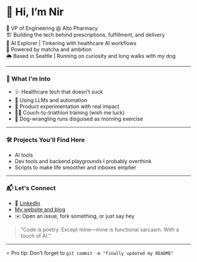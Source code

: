 # 👋 Hi, I’m Nir

🚀 VP of Engineering @ Alto Pharmacy  
🏗️ Building the tech behind prescriptions, fulfillment, and delivery  
🤖 AI Explorer | Tinkering with healthcare AI workflows  
🍵 Powered by matcha and ambition  
🌦️ Based in Seattle | Running on curiosity and long walks with my dog  

---

### 🧠 What I'm Into

- 🩺 Healthcare tech that doesn’t suck  
- 🤯 Using LLMs and automation  
- 🧪 Product experimentation with real impact  
- 🏊‍♂️ Couch-to-triathlon training (wish me luck)  
- 🐶 Dog-wrangling runs disguised as morning exercise  

---

### 🛠️ Projects You'll Find Here
- AI tools  
- Dev tools and backend playgrounds I probably overthink  
- Scripts to make life smoother and inboxes emptier   
---

### 📬 Let's Connect

- 💼 [LinkedIn](https://www.linkedin.com/in/nir-sheep/)
- [My website and blog](https://nir.dev) 
- ✉️ Open an issue, fork something, or just say hey  

> “Code is poetry. Except mine—mine is functional sarcasm. With a touch of AI.”

---

⭐️ Pro tip: Don’t forget to `git commit -m "finally updated my README"`

<!---
nirsheep/nirsheep is a ✨ special ✨ repository because its `README.md` (this file) appears on your GitHub profile.
You can click the Preview link to take a look at your changes.
--->
